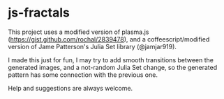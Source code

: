# js-fractals
This project uses a modified version of plasma.js (https://gist.github.com/rochal/2839478), and a coffeescript/modified version of Jame Patterson's Julia Set library (@jamjar919).

I made this just for fun, I may try to add smooth transitions between the generated images, and a not-random Julia Set change, so the generated pattern has some connection with the previous one.

Help and suggestions are always welcome.
